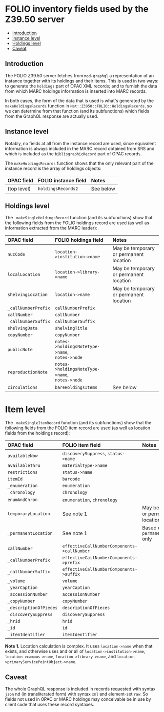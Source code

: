 # FOLIO inventory fields used by the Z39.50 server

<!-- md2toc -l 2 inventory-fields-used.md -->
* [Introduction](#introduction)
* [Instance level](#instance-level)
* [Holdings level](#holdings-level)
* [Caveat](#caveat)


## Introduction

The FOLIO Z39.50 server fetches from `mod-graphql` a representation of an instance together with its holdings and their items. This is used in two ways: to generate the `holdings` part of OPAC XML records; and to furnish the data from which MARC holdings information is inserted into MARC records.

In both cases, the form of the data that is used is what's generated by the `makeHoldingsRecords` function in `Net::Z3950::FOLIO::HoldingsRecords`, so we can determine from that function (and its subfunctions) which fields from the GraphQL response are actually used.


## Instance level

Notably, no fields at all from the instance record are used, since equivalent information is always included in the MARC record obtained from SRS and which is included as the `bibliographicRecord` part of OPAC records.

The `makeHoldingsRecords` function shows that the only relevant part of the instance record is the array of holdings objects:

| OPAC field             | FOLIO instance field          | Notes
| :--------------------- | :---------------------------- | :----
| (top level)            | `holdingsRecords2`            | See below


## Holdings level

The `_makeSingleHoldingsRecord` function (and its subfunctions) show that the following fields from the FOLIO holdings record are used (as well as information extracted from the MARC leader):

| OPAC field             | FOLIO holdings field          | Notes
| :--------------------- | :---------------------------- | :----
| `nucCode`              | `location->institution->name` | May be temporary or permanent location
| `localLocation`        | `location->library->name`     | May be temporary or permanent location
| `shelvingLocation`     | `location->name`              | May be temporary or permanent location
| `_callNumberPrefix`    | `callNumberPrefix`
| `callNumber`           | `callNumber`
| `_callNumberSuffix`    | `callNumberSuffix`
| `shelvingData`         | `shelvingTitle`
| `copyNumber`           | `copyNumber`
| `publicNote`           | `notes->holdingsNoteType->name`,<br />`notes->node`
| `reproductionNote`     | `notes->holdingsNoteType->name`,<br />`notes->node`
| `circulations`         | `bareHoldingsItems`           | See below



# Item level

The `_makeSingleItemRecord` function (and its subfunctions) show that the following fields from the FOLIO item record are used (as well as location fields from the holdings record):

| OPAC field             | FOLIO item field              | Notes |
| :--------------------- | :---------------------------- | :---- |
| `availableNow`         | `discoverySuppress`, `status->name`
| `availableThru`        | `materialType->name`
| `restrictions`         | `status->name`
| `itemId`               | `barcode`
| `_enumeration`         | `enumeration`
| `_chronology`          | `chronology`
| `enumAndChron`         | `enumeration`, `chronology`
| `temporaryLocation`    | See note 1                    | May be temporary or permanent location
| `_permanentLocation`   | See note 1                    | Based on `permanentLocation` only
| `callNumber`           | `effectiveCallNumberComponents->callNumber`
| `_callNumberPrefix`    | `effectiveCallNumberComponents->prefix`
| `_callNumberSuffix`    | `effectiveCallNumberComponents->suffix`
| `_volume`              | `volume`
| `_yearCaption`         | `yearCaption`
| `_accessionNumber`     | `accessionNumber`
| `_copyNumber`          | `copyNumber`
| `_descriptionOfPieces` | `descriptionOfPieces`
| `_discoverySuppress`   | `discoverySuppress`
| `_hrid`                | `hrid`
| `_id`                  | `id`
| `_itemIdentifier`      | `itemIdentifier`


**Note 1.**
Location calculation is complex. It uses `location->name` when that exists, and otherwise uses and or all of
`location->institution->name`,
`location->campus->name`,
`location->library->name`,
and
`location->primaryServicePointObject->name`.


## Caveat

The whole GraphQL response is included in records requested with syntax `json` nd (in transliterated form) with syntax `xml` and element-set `raw`. So fields not used in OPAC or MARC holdings may conceivable be in use by client code that uses these record syntaxes.


